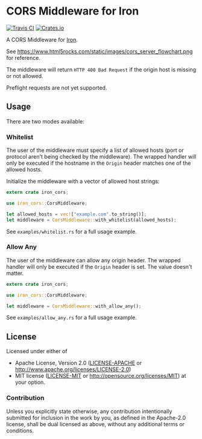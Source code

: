 # CORS Middleware for Iron

[![Travis CI][travis-ci-badge]][travis-ci]
[![Crates.io][crates-io-badge]][crates-io]

A CORS Middleware for [Iron](http://ironframework.io/).

See https://www.html5rocks.com/static/images/cors_server_flowchart.png for
reference.

The middleware will return `HTTP 400 Bad Request` if the origin host is missing
or not allowed.

Preflight requests are not yet supported.


## Usage

There are two modes available:

### Whitelist

The user of the middleware must specify a list of allowed hosts (port or
protocol aren't being checked by the middleware). The wrapped handler will only
be executed if the hostname in the `Origin` header matches one of the allowed
hosts.

Initialize the middleware with a vector of allowed host strings:

```rust
extern crate iron_cors;

use iron_cors::CorsMiddleware;

let allowed_hosts = vec!["example.com".to_string()];
let middleware = CorsMiddleware::with_whitelist(allowed_hosts);
```

See `examples/whitelist.rs` for a full usage example.

### Allow Any

The user of the middleware can allow any origin header. The wrapped handler
will only be executed if the `Origin` header is set. The value doesn't matter.

```rust
extern crate iron_cors;

use iron_cors::CorsMiddleware;

let middleware = CorsMiddleware::with_allow_any();
```

See `examples/allow_any.rs` for a full usage example.


## License

Licensed under either of

 * Apache License, Version 2.0 ([LICENSE-APACHE](LICENSE-APACHE) or
   http://www.apache.org/licenses/LICENSE-2.0)
 * MIT license ([LICENSE-MIT](LICENSE-MIT) or
   http://opensource.org/licenses/MIT) at your option.


### Contribution

Unless you explicitly state otherwise, any contribution intentionally submitted
for inclusion in the work by you, as defined in the Apache-2.0 license, shall
be dual licensed as above, without any additional terms or conditions.


<!-- Badges -->
[travis-ci]: https://travis-ci.org/dbrgn/iron-cors-rs
[travis-ci-badge]: https://img.shields.io/travis/dbrgn/iron-cors-rs.svg
[crates-io]: https://crates.io/crates/iron-cors
[crates-io-badge]: https://img.shields.io/crates/v/iron-cors.svg
